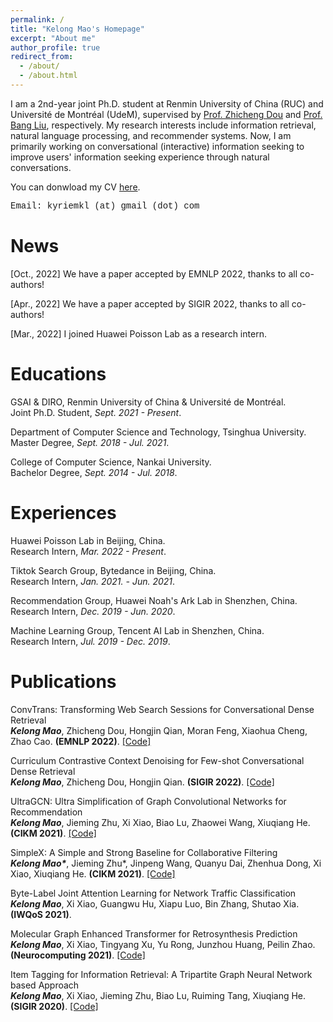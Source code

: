 ```yaml
---
permalink: /
title: "Kelong Mao's Homepage"
excerpt: "About me"
author_profile: true
redirect_from: 
  - /about/
  - /about.html
---
```

I am a 2nd-year joint Ph.D. student at Renmin University of China (RUC) and Université de Montréal (UdeM), supervised by [Prof. Zhicheng Dou](http://playbigdata.ruc.edu.cn/dou/) and [Prof. Bang Liu](https://www-labs.iro.umontreal.ca/~liubang/), respectively.
My research interests include information retrieval, natural language processing, and recommender systems.
Now, I am primarily working on conversational (interactive) information seeking to improve users' information seeking experience through natural conversations.

You can donwload my CV [here](https://drive.google.com/file/d/1D_v4JGLXdktvoX3Fr4E36TtqtoTxN6JJ/view?usp=sharing).

<font face="Courier New">Email: kyriemkl (at) gmail (dot) com</font>
<br>

News
======

[Oct., 2022] We have a paper accepted by EMNLP 2022, thanks to all co-authors!

[Apr., 2022] We have a paper accepted by SIGIR 2022, thanks to all co-authors!

[Mar., 2022] I joined Huawei Poisson Lab as a research intern.



Educations
======
GSAI & DIRO, Renmin University of China & Université de Montréal. <br>
Joint Ph.D. Student, *Sept. 2021 - Present*.

Department of Computer Science and Technology, Tsinghua University.<br>
Master Degree, *Sept. 2018 - Jul. 2021*.

College of Computer Science, Nankai University.<br>
Bachelor Degree, *Sept. 2014 - Jul. 2018*.



Experiences
======
Huawei Poisson Lab in Beijing, China.<br>
Research Intern, *Mar. 2022 - Present*.

Tiktok Search Group, Bytedance in Beijing, China. <br>
Research Intern, *Jan. 2021. - Jun. 2021*. 

Recommendation Group, Huawei Noah's Ark Lab in Shenzhen, China. <br>
Research Intern, *Dec. 2019 - Jun. 2020*.

Machine Learning Group, Tencent AI Lab in Shenzhen, China. <br>
Research Intern, *Jul. 2019 - Dec. 2019*.




Publications
======

ConvTrans: Transforming Web Search Sessions for Conversational Dense Retrieval<br>
***Kelong Mao***, Zhicheng Dou, Hongjin Qian, Moran Feng, Xiaohua Cheng, Zhao Cao. **(EMNLP 2022)**.
[[Code]](https://github.com/kyriemao/ConvTrans)

Curriculum Contrastive Context Denoising for Few-shot Conversational Dense Retrieval<br>
***Kelong Mao***, Zhicheng Dou, Hongjin Qian. **(SIGIR 2022)**.
[[Code]](https://github.com/kyriemao/COTED)

UltraGCN: Ultra Simplification of Graph Convolutional Networks for Recommendation<br>
***Kelong Mao***, Jieming Zhu, Xi Xiao, Biao Lu, Zhaowei Wang, Xiuqiang He. **(CIKM 2021)**.
[[Code]](https://github.com/xue-pai/UltraGCN)

SimpleX: A Simple and Strong Baseline for Collaborative Filtering<br>
***Kelong Mao\****, Jieming Zhu*, Jinpeng Wang, Quanyu Dai, Zhenhua Dong, Xi Xiao, Xiuqiang He. **(CIKM 2021)**.
[[Code]](https://github.com/openbenchmark/BARS/tree/master/candidate_matching)


Byte-Label Joint Attention Learning for Network Traffic Classification<br>
***Kelong Mao***, Xi Xiao, Guangwu Hu, Xiapu Luo, Bin Zhang, Shutao Xia. **(IWQoS 2021)**.


Molecular Graph Enhanced Transformer for Retrosynthesis Prediction<br>
***Kelong Mao***, Xi Xiao, Tingyang Xu, Yu Rong, Junzhou Huang, Peilin Zhao. **(Neurocomputing 2021)**.
[[Code]](https://github.com/kyriemao/MGET)


Item Tagging for Information Retrieval: A Tripartite Graph Neural Network based Approach<br>
***Kelong Mao***, Xi Xiao, Jieming Zhu, Biao Lu, Ruiming Tang, Xiuqiang He. **(SIGIR 2020)**.
[[Code]](https://github.com/kyriemao/TagGNN-SIGIR)

